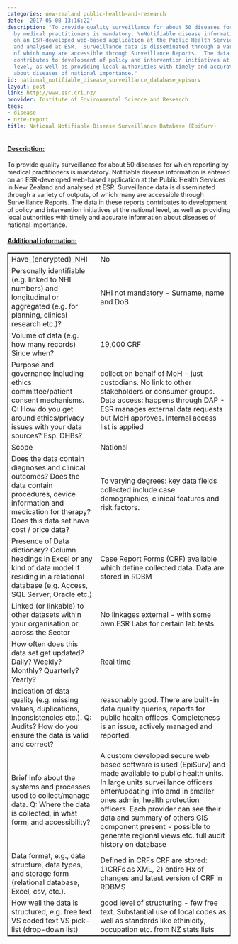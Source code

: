 ```yaml
---
categories: new-zealand public-health-and-research
date: '2017-05-08 13:16:22'
description: "To provide quality surveillance for about 50 diseases for which reporting
  by medical practitioners is mandatory. \nNotifiable disease information is entered
  on an ESR-developed web-based application at the Public Health Services in New Zealand
  and analysed at ESR.  Surveillance data is disseminated through a variety of outputs,
  of which many are accessible through Surveillance Reports.  The data in these reports
  contributes to development of policy and intervention initiatives at the national
  level, as well as providing local authorities with timely and accurate information
  about diseases of national importance."
id: national_notifiable_disease_surveillance_database_episurv
layout: post
link: http://www.esr.cri.nz/
provider: Institute of Environmental Science and Research
tags:
- disease
- nzte-report
title: National Notifiable Disease Surveillance Database (EpiSurv)
---
```



 <h4> <u>Description:</u> </h4>
To provide quality surveillance for about 50 diseases for which reporting by medical practitioners is mandatory. 
Notifiable disease information is entered on an ESR-developed web-based application at the Public Health Services in New Zealand and analysed at ESR.  Surveillance data is disseminated through a variety of outputs, of which many are accessible through Surveillance Reports.  The data in these reports contributes to development of policy and intervention initiatives at the national level, as well as providing local authorities with timely and accurate information about diseases of national importance.
 <h4> <u>Additional information:</u> </h4>
 <table style="border: 1px solid">
 <tr> <td width="40%">Have_(encrypted)_NHI</td> <td>No</td> </tr>
 <tr> <td width="40%">Personally identifiable (e.g. linked to NHI numbers) and longitudinal or aggregated (e.g. for planning, clinical research etc.)?</td> <td>NHI not mandatory - Surname, name and DoB</td> </tr>
 <tr> <td width="40%">Volume of data (e.g. how many records)
Since when?</td> <td>19,000 CRF</td> </tr>
 <tr> <td width="40%">Purpose and governance including ethics committee/patient consent mechanisms. Q: How do you get around ethics/privacy issues with your data sources? Esp. DHBs?</td> <td>collect on behalf of MoH - just custodians. No link to other stakeholders or consumer groups.
Data access: happens through DAP - ESR manages external data requests but MoH approves. Internal access list is applied</td> </tr>
 <tr> <td width="40%">Scope</td> <td>National</td> </tr>
 <tr> <td width="40%">Does the data contain diagnoses and clinical outcomes?
Does the data contain procedures, device information and medication for therapy?
Does this data set have cost / price data?</td> <td> To varying degrees: key data fields collected include case demographics, clinical features and risk factors. </td> </tr>
 <tr> <td width="40%">Presence of Data dictionary? Column headings in Excel or any kind of data model if residing in a relational database (e.g. Access, SQL Server, Oracle etc.) </td> <td>Case Report Forms (CRF) available which define collected data. Data are stored in RDBM </td> </tr>
 <tr> <td width="40%">Linked (or linkable) to other datasets within your organisation or across the Sector</td> <td>No linkages external - with some own ESR Labs for certain lab tests.</td> </tr>
 <tr> <td width="40%">How often does this data set get updated? Daily? Weekly? Monthly? Quarterly? Yearly?</td> <td>Real time</td> </tr>
 <tr> <td width="40%">Indication of data quality (e.g. missing values, duplications, inconsistencies etc.). Q: Audits? How do you ensure the data is valid and correct?</td> <td>reasonably good.
There are built-in data quality queries, reports for public health offices. Completeness is an issue, actively managed and reported.</td> </tr>
 <tr> <td width="40%">Brief info about the systems and processes used to collect/manage data. Q: Where the data is collected, in what form, and accessibility?</td> <td>A custom developed secure web based software is used (EpiSurv) and made available to public health units.
In large units surveillance officers enter/updating info amd in smaller ones admin, health protection officers.
Each provider can see their data and summary of others
GIS component present - possible to generate regional views etc.
full audit history on database</td> </tr>
 <tr> <td width="40%">Data format, e.g., data structure, data types, and storage form (relational database, Excel, csv, etc.).</td> <td>Defined in CRFs
CRF are stored: 1)CRFs as XML, 2) entire Hx of changes and latest version of CRF in RDBMS </td> </tr>
 <tr> <td width="40%">How well the data is structured, e.g. free text VS coded text VS pick-list (drop-down list)</td> <td>good level of structuring - few free text. Substantial use of local codes   as well as standards like ethinicity, occupation etc. from NZ stats lists</td> </tr>
 </table>